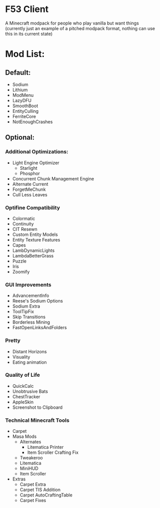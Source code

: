 # F53 Client
A Minecraft modpack for people who play vanilla but want things\
(currently just an example of a pitched modpack format, nothing can use this in its current state)

# Mod List:
## Default:
- Sodium
- Lithium
- ModMenu
- LazyDFU
- SmoothBoot
- EntityCulling
- FerriteCore
- NotEnoughCrashes

## Optional:
### Additional Optimizations:
  - Light Engine Optimizer
    - Starlight
    - Phosphor
  - Concurrent Chunk Management Engine
  - Alternate Current
  - ForgetMeChunk
  - Cull Less Leaves

### Optifine Compatibility
  - Colormatic
  - Continuity
  - CIT Resewn
  - Custom Entity Models
  - Entity Texture Features
  - Capes
  - LambDynamicLights
  - LambdaBetterGrass
  - Puzzle
  - Iris
  - Zoomify

### GUI Improvements
  - AdvancementInfo
  - Reese's Sodium Options
  - Sodium Extra
  - ToolTipFix
  - Skip Transitions
  - Borderless Mining
  - FastOpenLinksAndFolders

### Pretty
  - Distant Horizons
  - Visuality
  - Eating animation

### Quality of Life
  - QuickCalc
  - Unobtrusive Bats
  - ChestTracker
  - AppleSkin
  - Screenshot to Clipboard

### Technical Minecraft Tools
  - Carpet
  - Masa Mods
    - Alternates
      - Litematica Printer
      - Item Scroller Crafting Fix
    - Tweakeroo
    - Litematica
    - MiniHUD
    - Item Scroller
  - Extras
    - Carpet Extra
    - Carpet TIS Addition
    - Carpet AutoCraftingTable
    - Carpet Fixes
